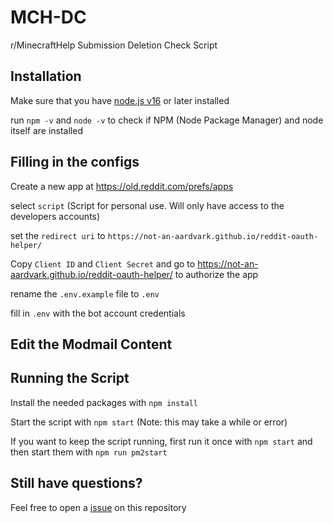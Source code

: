 # MCH-DC

r/MinecraftHelp Submission Deletion Check Script

## Installation

Make sure that you have [node.js v16](https://nodejs.org/download/release/v16.13.2/) or later installed

run `npm -v` and `node -v` to check if NPM (Node Package Manager) and node itself are installed

## Filling in the configs

Create a new app at https://old.reddit.com/prefs/apps

select `script` (Script for personal use. Will only have access to the developers accounts)

set the `redirect uri` to `https://not-an-aardvark.github.io/reddit-oauth-helper/`

Copy `Client ID` and `Client Secret` and go to https://not-an-aardvark.github.io/reddit-oauth-helper/ to authorize the app

rename the `.env.example` file to `.env`

fill in `.env` with the bot account credentials

## Edit the Modmail Content

## Running the Script

Install the needed packages with `npm install`

Start the script with `npm start` (Note: this may take a while or error)

If you want to keep the script running, first run it once with `npm start` and then start them with `npm run pm2start`

## Still have questions?

Feel free to open a [issue](https://github.com/Marcel26990/MCH-DC/issues) on this repository
